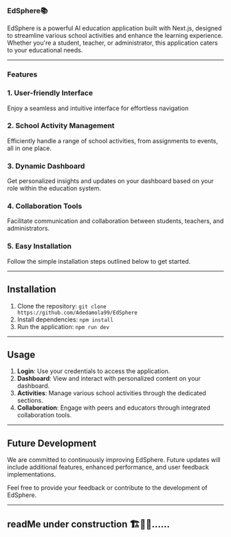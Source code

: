 ### **EdSphere📚**

EdSphere is a powerful AI education application built with Next.js, designed to streamline various school activities and enhance the learning experience. Whether you're a student, teacher, or administrator, this application caters to your educational needs.

-----
### Features

### 1. User-friendly Interface

Enjoy a seamless and intuitive interface for effortless navigation

### 2. School Activity Management

Efficiently handle a range of school activities, from assignments to events, all in one place.

### 3. Dynamic Dashboard

Get personalized insights and updates on your dashboard based on your role within the education system.

### 4. Collaboration Tools

Facilitate communication and collaboration between students, teachers, and administrators.

### 5. Easy Installation

Follow the simple installation steps outlined below to get started.

---------------

## Installation

1. Clone the repository: `git clone https://github.com/Adedamola99/EdSphere`
2. Install dependencies: `npm install`
3. Run the application: `npm run dev`

----------------

## Usage

1. **Login**: Use your credentials to access the application.
2. **Dashboard**: View and interact with personalized content on your dashboard.
3. **Activities**: Manage various school activities through the dedicated sections.
4. **Collaboration**: Engage with peers and educators through integrated collaboration tools.

--------------

## Future Development

We are committed to continuously improving EdSphere. Future updates will include additional features, enhanced performance, and user feedback implementations.

Feel free to provide your feedback or contribute to the development of EdSphere.

-----------

## readMe under construction 🏗️🚧👷......
